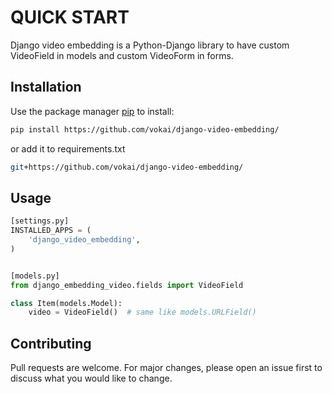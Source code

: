 # QUICK START

Django video embedding is a Python-Django library to have custom VideoField in models and custom VideoForm in forms.

## Installation

Use the package manager [pip](https://pip.pypa.io/en/stable/) to install:

```bash
pip install https://github.com/vokai/django-video-embedding/
```
or add it to requirements.txt

```bash
git+https://github.com/vokai/django-video-embedding/
```

## Usage

```python
[settings.py] 
INSTALLED_APPS = (
    'django_video_embedding',
)


[models.py]
from django_embedding_video.fields import VideoField

class Item(models.Model):
    video = VideoField()  # same like models.URLField()
```

## Contributing
Pull requests are welcome. For major changes, please open an issue first to discuss what you would like to change.
